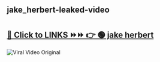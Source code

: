
 ## jake_herbert-leaked-video 

# <h2><a href="https://clipsfans.com/jake_herbert&ref=git">🔗 Click to LINKS ⏩⏩ 👉 🟢 jake herbert </a></h2>

<a href="https://clipsfans.com/jake_herbert&ref=git" rel="nofollow" data-target="animated-image.originalLink"><img src="https://i.ibb.co.com/xMMVF88/686577567.gif" alt="Viral Video Original" style="max-width: 100%; display: inline-block;" data-target="animated-image.originalImage"></a>

